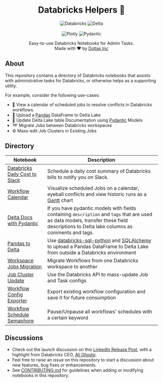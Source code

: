<h1 align="center">Databricks Helpers 🧱</h1>

<p align="center">
    <img alt="Databricks" src="https://img.shields.io/badge/Databricks-FF3621.svg?style=for-the-badge&logo=Databricks&logoColor=white" />
    <img alt="Delta" src="https://img.shields.io/badge/Delta-003366.svg?style=for-the-badge&logo=Delta&logoColor=white" />
    <br><br>
    <img alt="Plotly" src="https://img.shields.io/badge/Plotly-3F4F75.svg?style=for-the-badge&logo=Plotly&logoColor=white" />
    <img alt="Pydantic" src="https://img.shields.io/badge/Pydantic-E92063.svg?style=for-the-badge&logo=Pydantic&logoColor=white" />
</p>

<p align="center">
    Easy-to-use Databricks Notebooks for Admin Tasks.
    <br>Made with ❤️ by <a href="https://www.dotlas.com">Dotlas Inc</a>
</p>

## About

This repository contains a directory of Databricks notebooks that assists with administrative tasks for Databricks, or otherwise helps as a supporting utility.

For example, consider the following use-cases:

* 📆 View a calendar of scheduled jobs to resolve conflicts in Databricks workflows.
* 🐼 Upload a [Pandas](https://pypi.org/project/pandas) DataFrame to Delta Lake
* 📑 Update Delta Lake table Documentation using [Pydantic](https://docs.pydantic.dev/latest/) Models
* ➿ Migrate Jobs between Databricks workspaces
* ⚙️ Mass-edit Job Clusters in Existing Jobs

## Directory

| Notebook | Description |
| --- | --- |
| [Databricks Daily Cost to Slack](./notebooks/databricks_daily_cost_slack) | Schedule a daily cost summary of Databricks bills to notify you on Slack. |
| [Workflow Calendar](./notebooks/workflow_calendar/README.md) | Visualize scheduled Jobs on a calendar, eyeball conflicts and view historic runs as a [Gantt](https://en.wikipedia.org/wiki/Gantt_chart) chart |
| [Delta Docs with Pydantic](./notebooks/delta_docs_pydantic/README.md) | If you have pydantic models with fields containing `description` and `tags` that are used as data models, transfer these field descriptions to Delta lake columns as comments and tags. |
| [Pandas to Delta](./notebooks/pandas_delta/README.md) | Use [databricks-sql-python](https://github.com/databricks/databricks-sql-python/) and [SQLAlchemy](https://pypi.org/project/sqlalchemy/) to upload a Pandas DataFrame to Delta Lake from outside a Databricks environment |
| [Workspace Jobs Migration](./notebooks/migrate_workspace/README.md) | Migrate Workflows from one Databricks workspace to another |
| [Job Cluster Update](./notebooks/update_job_cluster/README.md) | Use the Databricks API to mass-update Job and Task configs |
| [Workflow Config Exporter](./notebooks/workflow_config_exporter/README.md) | Export existing workflow configuration and save it for future consumption |
| [Workflow Schedule Semaphore](./notebooks/databricks_workflow_semaphore/README.md) | Pause/Unpause all workflows' schedules with a certain keyword |

## Discussions

* Check out the launch discussion on this [LinkedIn Release Post](https://www.linkedin.com/feed/update/urn:li:activity:7119179773444030465), with a highlight from Databricks CEO, [Ali Ghodsi](https://www.linkedin.com/in/alighodsi).
* Feel free to raise an issue on this repository to start a discussion about new features, bug fixes or enhancements.
* See [CONTRIBUTING.md](./CONTRIBUTING.md) for guidelines when adding or modifying notebooks in this repository.
